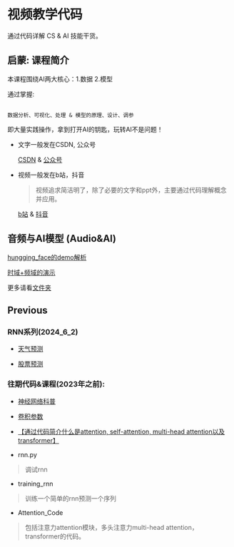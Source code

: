 # 视频教学代码

通过代码详解 CS & AI 技能干货。

## 启蒙: 课程简介

本课程围绕AI两大核心：1.数据 2.模型

通过掌握:

```

数据分析、可视化、处理 & 模型的原理、设计、调参

```

即大量实践操作，拿到打开AI的钥匙，玩转AI不是问题！

- 文字一般发在CSDN, 公众号

    [CSDN](https://blog.csdn.net/disanda?spm=1038.2274.3001.5343) & [公众号](https://mp.weixin.qq.com/s/08BmF4RnnwQ-jX5s_ukDUA)

- 视频一般发在b站，抖音

    >视频追求简洁明了，除了必要的文字和ppt外，主要通过代码理解概念并应用。

    [b站](https://space.bilibili.com/433833512/video) & [抖音](https://www.douyin.com/user/MS4wLjABAAAAPN6UupY_5li5pBxsx8i-KTSa6_54Iy_u4wQLQuejnq8)


## 音频与AI模型 (Audio&AI)
  
  [hungging_face的demo解析](./3.Audio/1_hf_demo/readme.md)

  [时域+频域的演示](./3.Audio/2_time_frequency_domain)

  更多请看[文件夹](./3.Audio/)



## Previous 

### RNN系列(2024_6_2)

- [天气预测](./1.Weather_Prediction/readme.md)

- [股票预测](./2.Stock_Prediction/readme.md)

### 往期代码&课程(2023年之前):

- [神经网络科普](https://www.bilibili.com/video/BV1V14y1G7wu/?spm_id_from=333.999.0.0)
- [卷积参数](https://blog.csdn.net/disanda/article/details/105762054#comments_24558196)
- [【通过代码简介什么是attention, self-attention, multi-head attention以及transformer】](https://www.bilibili.com/video/BV1QD4y177Sf/?share_source=copy_web&vd_source=52e445c3cd34daefba432056cb52d95e)

- rnn.py

> 调试rnn

- training_rnn

> 训练一个简单的rnn预测一个序列

- Attention_Code

>包括注意力attention模块，多头注意力multi-head attention，transformer的代码。





